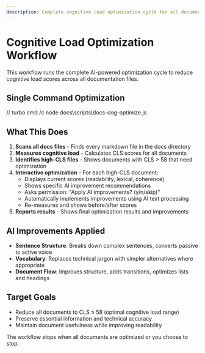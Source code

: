 ```yaml
---
description: Complete cognitive load optimization cycle for all documents
---
```


# Cognitive Load Optimization Workflow

This workflow runs the complete AI-powered optimization cycle to reduce cognitive load scores across all documentation files.

## Single Command Optimization

// turbo
cmd /c node docs\scripts\docs-cog-optimize.js

## What This Does

1. **Scans all docs files** - Finds every markdown file in the docs directory
2. **Measures cognitive load** - Calculates CLS scores for all documents  
3. **Identifies high-CLS files** - Shows documents with CLS > 58 that need optimization
4. **Interactive optimization** - For each high-CLS document:
   - Displays current scores (readability, lexical, coherence)
   - Shows specific AI improvement recommendations
   - Asks permission: "Apply AI improvements? (y/n/skip)"
   - Automatically implements improvements using AI text processing
   - Re-measures and shows before/after scores
5. **Reports results** - Shows final optimization results and improvements

## AI Improvements Applied

- **Sentence Structure**: Breaks down complex sentences, converts passive to active voice
- **Vocabulary**: Replaces technical jargon with simpler alternatives where appropriate  
- **Document Flow**: Improves structure, adds transitions, optimizes lists and headings

## Target Goals

- Reduce all documents to CLS ≤ 58 (optimal cognitive load range)
- Preserve essential information and technical accuracy
- Maintain document usefulness while improving readability

The workflow stops when all documents are optimized or you choose to stop.